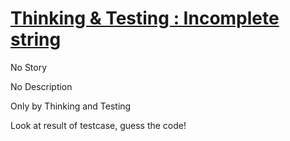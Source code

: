 # [Thinking & Testing : Incomplete string](https://www.codewars.com/kata/thinking-and-testing-incomplete-string "https://www.codewars.com/kata/56d9292cc11bcc3629000533")

No Story

No Description

Only by Thinking and Testing

Look at result of testcase, guess the code!